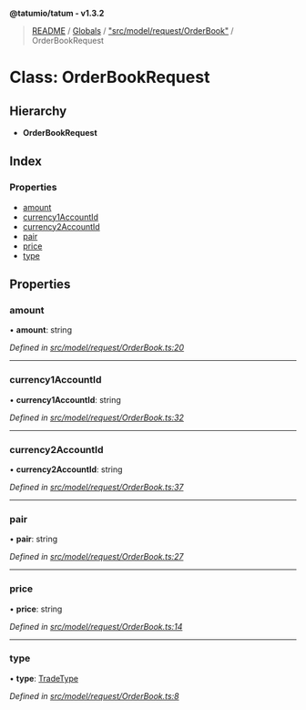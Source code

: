 **@tatumio/tatum - v1.3.2**

> [README](../README.md) / [Globals](../globals.md) / ["src/model/request/OrderBook"](../modules/_src_model_request_orderbook_.md) / OrderBookRequest

# Class: OrderBookRequest

## Hierarchy

* **OrderBookRequest**

## Index

### Properties

* [amount](_src_model_request_orderbook_.orderbookrequest.md#amount)
* [currency1AccountId](_src_model_request_orderbook_.orderbookrequest.md#currency1accountid)
* [currency2AccountId](_src_model_request_orderbook_.orderbookrequest.md#currency2accountid)
* [pair](_src_model_request_orderbook_.orderbookrequest.md#pair)
* [price](_src_model_request_orderbook_.orderbookrequest.md#price)
* [type](_src_model_request_orderbook_.orderbookrequest.md#type)

## Properties

### amount

•  **amount**: string

*Defined in [src/model/request/OrderBook.ts:20](https://github.com/tatumio/tatum-js/blob/b9ab1e4/src/model/request/OrderBook.ts#L20)*

___

### currency1AccountId

•  **currency1AccountId**: string

*Defined in [src/model/request/OrderBook.ts:32](https://github.com/tatumio/tatum-js/blob/b9ab1e4/src/model/request/OrderBook.ts#L32)*

___

### currency2AccountId

•  **currency2AccountId**: string

*Defined in [src/model/request/OrderBook.ts:37](https://github.com/tatumio/tatum-js/blob/b9ab1e4/src/model/request/OrderBook.ts#L37)*

___

### pair

•  **pair**: string

*Defined in [src/model/request/OrderBook.ts:27](https://github.com/tatumio/tatum-js/blob/b9ab1e4/src/model/request/OrderBook.ts#L27)*

___

### price

•  **price**: string

*Defined in [src/model/request/OrderBook.ts:14](https://github.com/tatumio/tatum-js/blob/b9ab1e4/src/model/request/OrderBook.ts#L14)*

___

### type

•  **type**: [TradeType](../enums/_src_model_request_tradetype_.tradetype.md)

*Defined in [src/model/request/OrderBook.ts:8](https://github.com/tatumio/tatum-js/blob/b9ab1e4/src/model/request/OrderBook.ts#L8)*
